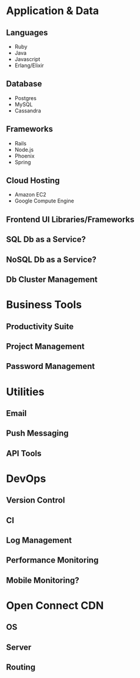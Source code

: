 # Application & Data
## Languages
* Ruby
* Java
* Javascript
* Erlang/Elixir

## Database
* Postgres
* MySQL
* Cassandra

## Frameworks
* Rails
* Node.js
* Phoenix
* Spring

## Cloud Hosting
* Amazon EC2
* Google Compute Engine

## Frontend UI Libraries/Frameworks
## SQL Db as a Service?
## NoSQL Db as a Service?
## Db Cluster Management
# Business Tools
## Productivity Suite
## Project Management
## Password Management
# Utilities
## Email
## Push Messaging
## API Tools
# DevOps
## Version Control
## CI
## Log Management
## Performance Monitoring
## Mobile Monitoring?
# Open Connect CDN
## OS
## Server
## Routing